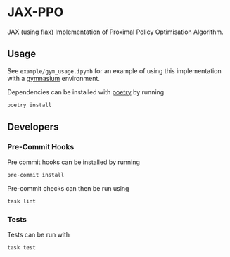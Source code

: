 # JAX-PPO

JAX (using [flax](https://flax.readthedocs.io/en/latest/)) Implementation of
Proximal Policy Optimisation Algorithm.

## Usage

See `example/gym_usage.ipynb` for an example of using this implementation
with a [gymnasium](https://gymnasium.farama.org/) environment.

Dependencies can be installed with [poetry](https://python-poetry.org/) by running

```bash
poetry install
```

## Developers

### Pre-Commit Hooks

Pre commit hooks can be installed by running

```bash
pre-commit install
```

Pre-commit checks can then be run using

```bash
task lint
```

### Tests

Tests can be run with

```bash
task test
```
